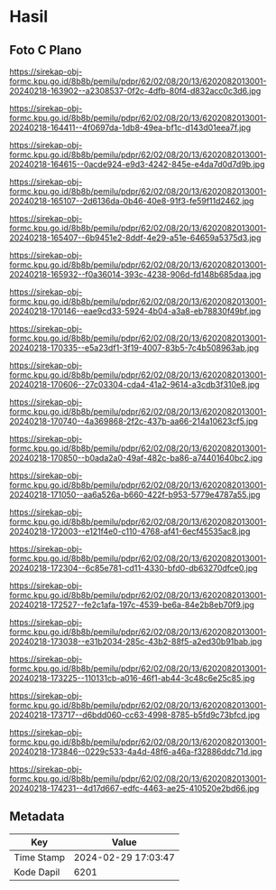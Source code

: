 # Hasil

## Foto C Plano

https://sirekap-obj-formc.kpu.go.id/8b8b/pemilu/pdpr/62/02/08/20/13/6202082013001-20240218-163902--a2308537-0f2c-4dfb-80f4-d832acc0c3d6.jpg

https://sirekap-obj-formc.kpu.go.id/8b8b/pemilu/pdpr/62/02/08/20/13/6202082013001-20240218-164411--4f0697da-1db8-49ea-bf1c-d143d01eea7f.jpg

https://sirekap-obj-formc.kpu.go.id/8b8b/pemilu/pdpr/62/02/08/20/13/6202082013001-20240218-164615--0acde924-e9d3-4242-845e-e4da7d0d7d9b.jpg

https://sirekap-obj-formc.kpu.go.id/8b8b/pemilu/pdpr/62/02/08/20/13/6202082013001-20240218-165107--2d6136da-0b46-40e8-91f3-fe59f11d2462.jpg

https://sirekap-obj-formc.kpu.go.id/8b8b/pemilu/pdpr/62/02/08/20/13/6202082013001-20240218-165407--6b9451e2-8ddf-4e29-a51e-64659a5375d3.jpg

https://sirekap-obj-formc.kpu.go.id/8b8b/pemilu/pdpr/62/02/08/20/13/6202082013001-20240218-165932--f0a36014-393c-4238-906d-fd148b685daa.jpg

https://sirekap-obj-formc.kpu.go.id/8b8b/pemilu/pdpr/62/02/08/20/13/6202082013001-20240218-170146--eae9cd33-5924-4b04-a3a8-eb78830f49bf.jpg

https://sirekap-obj-formc.kpu.go.id/8b8b/pemilu/pdpr/62/02/08/20/13/6202082013001-20240218-170335--e5a23df1-3f19-4007-83b5-7c4b508963ab.jpg

https://sirekap-obj-formc.kpu.go.id/8b8b/pemilu/pdpr/62/02/08/20/13/6202082013001-20240218-170606--27c03304-cda4-41a2-9614-a3cdb3f310e8.jpg

https://sirekap-obj-formc.kpu.go.id/8b8b/pemilu/pdpr/62/02/08/20/13/6202082013001-20240218-170740--4a369868-2f2c-437b-aa66-214a10623cf5.jpg

https://sirekap-obj-formc.kpu.go.id/8b8b/pemilu/pdpr/62/02/08/20/13/6202082013001-20240218-170850--b0ada2a0-49af-482c-ba86-a74401640bc2.jpg

https://sirekap-obj-formc.kpu.go.id/8b8b/pemilu/pdpr/62/02/08/20/13/6202082013001-20240218-171050--aa6a526a-b660-422f-b953-5779e4787a55.jpg

https://sirekap-obj-formc.kpu.go.id/8b8b/pemilu/pdpr/62/02/08/20/13/6202082013001-20240218-172003--e121f4e0-c110-4768-af41-6ecf45535ac8.jpg

https://sirekap-obj-formc.kpu.go.id/8b8b/pemilu/pdpr/62/02/08/20/13/6202082013001-20240218-172304--6c85e781-cd11-4330-bfd0-db63270dfce0.jpg

https://sirekap-obj-formc.kpu.go.id/8b8b/pemilu/pdpr/62/02/08/20/13/6202082013001-20240218-172527--fe2c1afa-197c-4539-be6a-84e2b8eb70f9.jpg

https://sirekap-obj-formc.kpu.go.id/8b8b/pemilu/pdpr/62/02/08/20/13/6202082013001-20240218-173038--e31b2034-285c-43b2-88f5-a2ed30b91bab.jpg

https://sirekap-obj-formc.kpu.go.id/8b8b/pemilu/pdpr/62/02/08/20/13/6202082013001-20240218-173225--110131cb-a016-46f1-ab44-3c48c6e25c85.jpg

https://sirekap-obj-formc.kpu.go.id/8b8b/pemilu/pdpr/62/02/08/20/13/6202082013001-20240218-173717--d6bdd060-cc63-4998-8785-b5fd9c73bfcd.jpg

https://sirekap-obj-formc.kpu.go.id/8b8b/pemilu/pdpr/62/02/08/20/13/6202082013001-20240218-173846--0229c533-4a4d-48f6-a46a-f32886ddc71d.jpg

https://sirekap-obj-formc.kpu.go.id/8b8b/pemilu/pdpr/62/02/08/20/13/6202082013001-20240218-174231--4d17d667-edfc-4463-ae25-410520e2bd66.jpg


## Metadata

| Key        | Value               |
| ---------- | ------------------- |
| Time Stamp | 2024-02-29 17:03:47 |
| Kode Dapil | 6201                |



